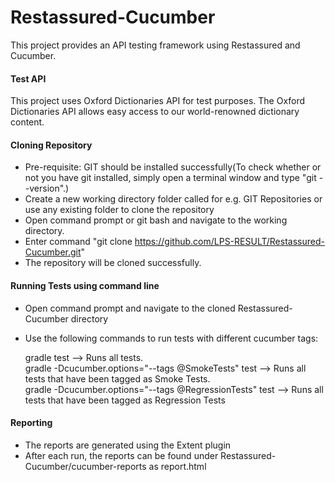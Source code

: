 # Restassured-Cucumber
This project provides an API testing framework using Restassured and Cucumber.

#### Test API
This project uses Oxford Dictionaries API for test purposes. The Oxford Dictionaries API allows easy access to our world-renowned dictionary content.

#### Cloning Repository
- Pre-requisite: GIT should be installed successfully(To check whether or not you have git installed, simply open a terminal window and type "git --version".)
- Create a new working directory folder called for e.g. GIT Repositories or use any existing folder to clone the repository
- Open command prompt or git bash and navigate to the working directory.
- Enter command "git clone https://github.com/LPS-RESULT/Restassured-Cucumber.git"
- The repository will be cloned successfully.

#### Running Tests using command line
- Open command prompt and navigate to the cloned Restassured-Cucumber directory
- Use the following commands to run tests with different cucumber tags:

  gradle test --> Runs all tests.  
  gradle -Dcucumber.options="--tags @SmokeTests" test --> Runs all tests that have been tagged as Smoke Tests.  
  gradle -Dcucumber.options="--tags @RegressionTests" test --> Runs all tests that have been tagged as Regression Tests
  
  
#### Reporting
- The reports are generated using the Extent plugin
- After each run, the reports can be found under Restassured-Cucumber/cucumber-reports as report.html
